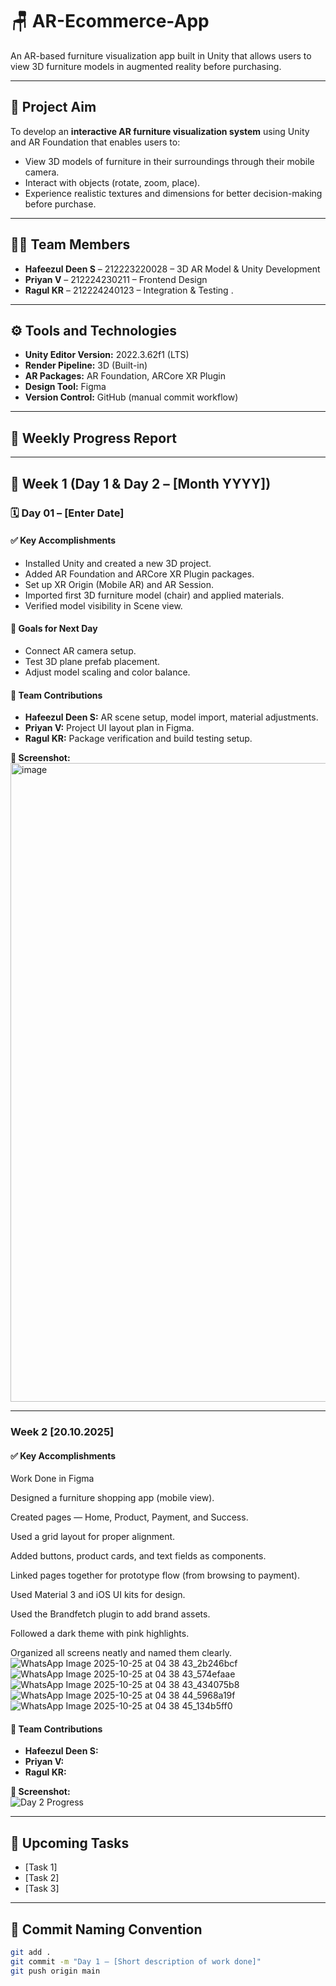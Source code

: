 # 🪑 AR-Ecommerce-App
An AR-based furniture visualization app built in Unity that allows users to view 3D furniture models in augmented reality before purchasing.

---

## 🎯 Project Aim
To develop an **interactive AR furniture visualization system** using Unity and AR Foundation that enables users to:
- View 3D models of furniture in their surroundings through their mobile camera.
- Interact with objects (rotate, zoom, place).
- Experience realistic textures and dimensions for better decision-making before purchase.

---

## 👨‍💻 Team Members
- **Hafeezul Deen S** – 212223220028 – 3D AR Model & Unity Development  
- **Priyan V** – 212224230211 – Frontend Design  
- **Ragul KR** – 212224240123 – Integration & Testing . 

---

## ⚙️ Tools and Technologies
- **Unity Editor Version:** 2022.3.62f1 (LTS)  
- **Render Pipeline:** 3D (Built-in)  
- **AR Packages:** AR Foundation, ARCore XR Plugin  
- **Design Tool:** Figma  
- **Version Control:** GitHub (manual commit workflow)  

---

## 📆 Weekly Progress Report

---

## 📅 Week 1 (Day 1 & Day 2 – [Month YYYY])

### 🗓 **Day 01 – [Enter Date]**

#### ✅ **Key Accomplishments**
- Installed Unity and created a new 3D project.
- Added AR Foundation and ARCore XR Plugin packages.
- Set up XR Origin (Mobile AR) and AR Session.
- Imported first 3D furniture model (chair) and applied materials.
- Verified model visibility in Scene view.

#### 🎯 **Goals for Next Day**
- Connect AR camera setup.
- Test 3D plane prefab placement.
- Adjust model scaling and color balance.


#### 👥 Team Contributions
- **Hafeezul Deen S:** AR scene setup, model import, material adjustments.  
- **Priyan V:** Project UI layout plan in Figma.  
- **Ragul KR:** Package verification and build testing setup.


**📸 Screenshot:**  
<img width="1893" height="1022" alt="image" src="https://github.com/user-attachments/assets/a04f43c0-a02e-4e75-896e-79626bfd9fb5" />

---

### Week 2 [20.10.2025]

#### ✅ **Key Accomplishments**

Work Done in Figma

Designed a furniture shopping app (mobile view).

Created pages — Home, Product, Payment, and Success.

Used a grid layout for proper alignment.

Added buttons, product cards, and text fields as components.

Linked pages together for prototype flow (from browsing to payment).

Used Material 3 and iOS UI kits for design.

Used the Brandfetch plugin to add brand assets.

Followed a dark theme with pink highlights.

Organized all screens neatly and named them clearly.
![WhatsApp Image 2025-10-25 at 04 38 43_2b246bcf](https://github.com/user-attachments/assets/b7d11c3d-f152-451b-bc48-029c8a93545e)
![WhatsApp Image 2025-10-25 at 04 38 43_574efaae](https://github.com/user-attachments/assets/086110e5-896d-4bcc-a194-e590ab2f0180)
![WhatsApp Image 2025-10-25 at 04 38 43_434075b8](https://github.com/user-attachments/assets/eb6e791a-13cb-43af-89d2-af78e673bd43)
![WhatsApp Image 2025-10-25 at 04 38 44_5968a19f](https://github.com/user-attachments/assets/be1b2f1e-fe47-4dc8-b2eb-7ae0abaab3d4)
![WhatsApp Image 2025-10-25 at 04 38 45_134b5ff0](https://github.com/user-attachments/assets/cb509905-5b62-4e22-b1db-e8a5d2923083)


#### 👥 **Team Contributions**
- **Hafeezul Deen S:**  
- **Priyan V:** 
- **Ragul KR:**  

**📸 Screenshot:**  
![Day 2 Progress](YOUR_IMAGE_LINK)

---

## 📱 Upcoming Tasks
- [Task 1]  
- [Task 2]  
- [Task 3]  

---

## 💾 Commit Naming Convention
```bash
git add .
git commit -m "Day 1 – [Short description of work done]"
git push origin main
